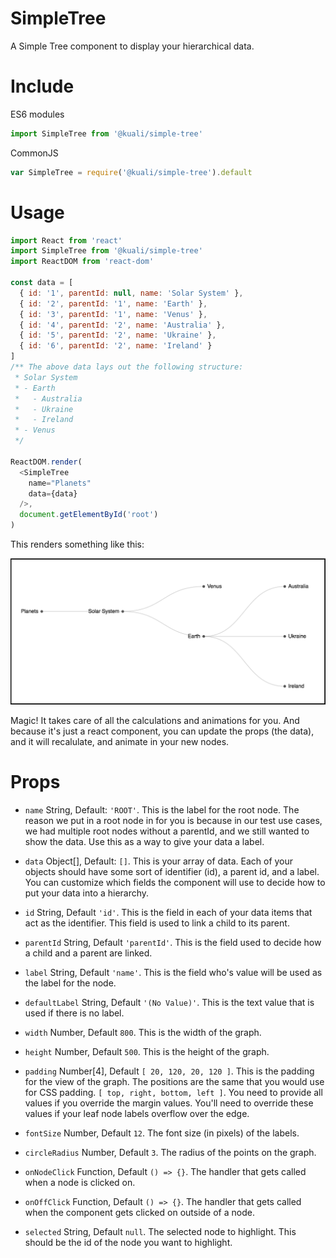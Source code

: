 # SimpleTree

A Simple Tree component to display your hierarchical data.

# Include

ES6 modules

```js
import SimpleTree from '@kuali/simple-tree'
```

CommonJS

```js
var SimpleTree = require('@kuali/simple-tree').default
```

# Usage

```js
import React from 'react'
import SimpleTree from '@kuali/simple-tree'
import ReactDOM from 'react-dom'

const data = [
  { id: '1', parentId: null, name: 'Solar System' },
  { id: '2', parentId: '1', name: 'Earth' },
  { id: '3', parentId: '1', name: 'Venus' },
  { id: '4', parentId: '2', name: 'Australia' },
  { id: '5', parentId: '2', name: 'Ukraine' },
  { id: '6', parentId: '2', name: 'Ireland' }
]
/** The above data lays out the following structure:
 * Solar System
 * - Earth
 *   - Australia
 *   - Ukraine
 *   - Ireland
 * - Venus
 */

ReactDOM.render(
  <SimpleTree
    name="Planets"
    data={data}
  />,
  document.getElementById('root')
)
```

This renders something like this:

![rendered tree view](tree-view.png)

Magic! It takes care of all the calculations and animations for you. And
because it's just a react component, you can update the props (the data), and it
will recalulate, and animate in your new nodes.

# Props

- `name` String, Default: `'ROOT'`. This is the label for the root node. The
  reason we put in a root node in for you is because in our test use cases, we
  had multiple root nodes without a parentId, and we still wanted to show the
  data. Use this as a way to give your data a label.

- `data` Object[], Default: `[]`. This is your array of data. Each of your
  objects should have some sort of identifier (id), a parent id, and a label.
  You can customize which fields the component will use to decide how to
  put your data into a hierarchy.

- `id` String, Default `'id'`. This is the field in each of your data items that
  act as the identifier. This field is used to link a child to its parent.

- `parentId` String, Default `'parentId'`. This is the field used to decide how
  a child and a parent are linked.

- `label` String, Default `'name'`. This is the field who's value will be used
  as the label for the node.

- `defaultLabel` String, Default `'(No Value)'`. This is the text value that is
  used if there is no label.

- `width` Number, Default `800`. This is the width of the graph.

- `height` Number, Default `500`. This is the height of the graph.

- `padding` Number[4], Default `[ 20, 120, 20, 120 ]`. This is the padding for
  the view of the graph. The positions are the same that you would use for CSS
  padding. `[ top, right, bottom, left ]`. You need to provide all values if you
  override the margin values. You'll need to override these values if your leaf
  node labels overflow over the edge.

- `fontSize` Number, Default `12`. The font size (in pixels) of the labels.

- `circleRadius` Number, Default `3`. The radius of the points on the graph.

- `onNodeClick` Function, Default `() => {}`. The handler that gets called when
  a node is clicked on.

- `onOffClick` Function, Default `() => {}`. The handler that gets called when
  the component gets clicked on outside of a node.

- `selected` String, Default `null`. The selected node to highlight. This should
  be the id of the node you want to highlight.
